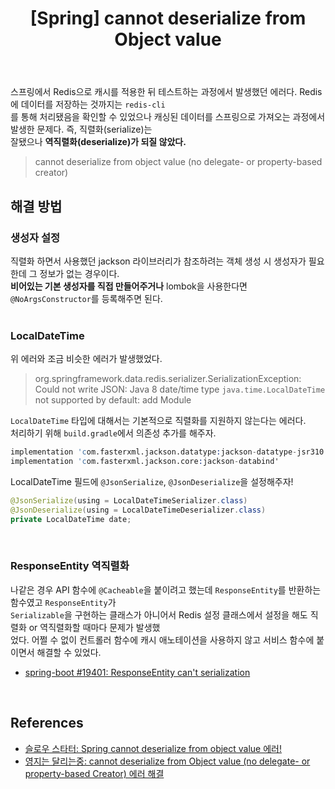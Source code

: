 ﻿---
toc: true
title:  "[Spring] cannot deserialize from Object value"
last_modified_at:   2023-07-11
categories : Project
excerpt: ""
image: ""
sitemap :
  changefreq : weekly
  priority : 1.0
use_math: true
published: true
---

스프링에서 Redis으로 캐시를 적용한 뒤 테스트하는 과정에서 발생했던 에러다. Redis에 데이터를 저장하는 것까지는 `redis-cli`<br>
를 통해 처리됐음을 확인할 수 있었으나 캐싱된 데이터를 스프링으로 가져오는 과정에서 발생한 문제다. 즉, 직렬화(serialize)는<br>
잘됐으나 **역직렬화(deserialize)가 되질 않았다.**<br>
> cannot deserialize from object value (no delegate- or property-based creator)

## 해결 방법

### 생성자 설정
직렬화 하면서 사용했던 jackson 라이브러리가 참조하려는 객체 생성 시 생성자가 필요한데 그 정보가 없는 경우이다.<br>
**비어있는 기본 생성자를 직접 만들어주거나** lombok을 사용한다면 `@NoArgsConstructor`를 등록해주면 된다.<br>
<br>

### LocalDateTime
위 에러와 조금 비슷한 에러가 발생했었다.
> org.springframework.data.redis.serializer.SerializationException: Could not write JSON: Java 8 date/time type `java.time.LocalDateTime` not supported by default: add Module 

`LocalDateTime` 타입에 대해서는 기본적으로 직렬화를 지원하지 않는다는 에러다.<br>
처리하기 위해 `build.gradle`에서 의존성 추가를 해주자.<br>
```s
implementation 'com.fasterxml.jackson.datatype:jackson-datatype-jsr310'
implementation 'com.fasterxml.jackson.core:jackson-databind'
```

LocalDateTime 필드에 `@JsonSerialize`, `@JsonDeserialize`을 설정해주자!<br>
```java
@JsonSerialize(using = LocalDateTimeSerializer.class)    
@JsonDeserialize(using = LocalDateTimeDeserializer.class)
private LocalDateTime date;
```
<br>

### ResponseEntity 역직렬화
나같은 경우 API 함수에 `@Cacheable`을 붙이려고 했는데 `ResponseEntity`를 반환하는 함수였고 `ResponseEntity`가<br>
`Serializable`을 구현하는 클래스가 아니어서 Redis 설정 클래스에서 설정을 해도 직렬화 or 역직렬화할 때마다 문제가 발생했<br>
었다. 어쩔 수 없이 컨트롤러 함수에 캐시 애노테이션을 사용하지 않고 서비스 함수에 붙이면서 해결할 수 있었다.<br>
- [spring-boot #19401: ResponseEntity can't serialization](https://github.com/spring-projects/spring-boot/issues/19401)
<br>

## References
- [슬로우 스타터: Spring cannot deserialize from object value 에러!](https://azurealstn.tistory.com/74)
- [영지는 달리는중: cannot deserialize from Object value (no delegate- or property-based Creator) 에러 해결](https://0zii.tistory.com/23)